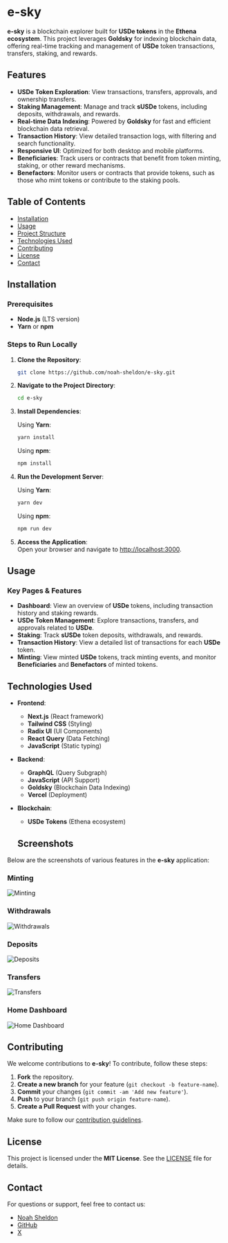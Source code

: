 # e-sky

**e-sky** is a blockchain explorer built for **USDe tokens** in the **Ethena ecosystem**. This project leverages **Goldsky** for indexing blockchain data, offering real-time tracking and management of **USDe** token transactions, transfers, staking, and rewards.

## Features

- **USDe Token Exploration**: View transactions, transfers, approvals, and ownership transfers.
- **Staking Management**: Manage and track **sUSDe** tokens, including deposits, withdrawals, and rewards.
- **Real-time Data Indexing**: Powered by **Goldsky** for fast and efficient blockchain data retrieval.
- **Transaction History**: View detailed transaction logs, with filtering and search functionality.
- **Responsive UI**: Optimized for both desktop and mobile platforms.
- **Beneficiaries**: Track users or contracts that benefit from token minting, staking, or other reward mechanisms.
- **Benefactors**: Monitor users or contracts that provide tokens, such as those who mint tokens or contribute to the staking pools.

## Table of Contents

- [Installation](#installation)
- [Usage](#usage)
- [Project Structure](#project-structure)
- [Technologies Used](#technologies-used)
- [Contributing](#contributing)
- [License](#license)
- [Contact](#contact)

## Installation

### Prerequisites

- **Node.js** (LTS version)
- **Yarn** or **npm**

### Steps to Run Locally

1. **Clone the Repository**:

   ```bash
   git clone https://github.com/noah-sheldon/e-sky.git
   ```

2. **Navigate to the Project Directory**:

   ```bash
   cd e-sky
   ```

3. **Install Dependencies**:

   Using **Yarn**:

   ```bash
   yarn install
   ```

   Using **npm**:

   ```bash
   npm install
   ```

4. **Run the Development Server**:

   Using **Yarn**:

   ```bash
   yarn dev
   ```

   Using **npm**:

   ```bash
   npm run dev
   ```

5. **Access the Application**:  
   Open your browser and navigate to [http://localhost:3000](http://localhost:3000).

## Usage

### Key Pages & Features

- **Dashboard**: View an overview of **USDe** tokens, including transaction history and staking rewards.
- **USDe Token Management**: Explore transactions, transfers, and approvals related to **USDe**.
- **Staking**: Track **sUSDe** token deposits, withdrawals, and rewards.
- **Transaction History**: View a detailed list of transactions for each **USDe** token.
- **Minting**: View minted **USDe** tokens, track minting events, and monitor **Beneficiaries** and **Benefactors** of minted tokens.

## Technologies Used

- **Frontend**:

  - **Next.js** (React framework)
  - **Tailwind CSS** (Styling)
  - **Radix UI** (UI Components)
  - **React Query** (Data Fetching)
  - **JavaScript** (Static typing)

- **Backend**:

  - **GraphQL** (Query Subgraph)
  - **JavaScript** (API Support)
  - **Goldsky** (Blockchain Data Indexing)
  - **Vercel** (Deployment)

- **Blockchain**:
  - **USDe Tokens** (Ethena ecosystem)

  ## Screenshots

Below are the screenshots of various features in the **e-sky** application:

### Minting
![Minting](media/mints.png)

### Withdrawals
![Withdrawals](media/withdrawals.png)

### Deposits
![Deposits](media/deposits.png)

### Transfers
![Transfers](media/transfers.png)

### Home Dashboard
![Home Dashboard](media/home.png)


## Contributing

We welcome contributions to **e-sky**! To contribute, follow these steps:

1. **Fork** the repository.
2. **Create a new branch** for your feature (`git checkout -b feature-name`).
3. **Commit** your changes (`git commit -am 'Add new feature'`).
4. **Push** to your branch (`git push origin feature-name`).
5. **Create a Pull Request** with your changes.

Make sure to follow our [contribution guidelines](CONTRIBUTING.md).

## License

This project is licensed under the **MIT License**. See the [LICENSE](LICENSE) file for details.

## Contact

For questions or support, feel free to contact us:

- [Noah Sheldon](https://www.linkedin.com/in/noah--sheldon/)
- [GitHub](https://github.com/noah-sheldon/e-sky)
- [X](https://x.com/noah__sheldon/)

